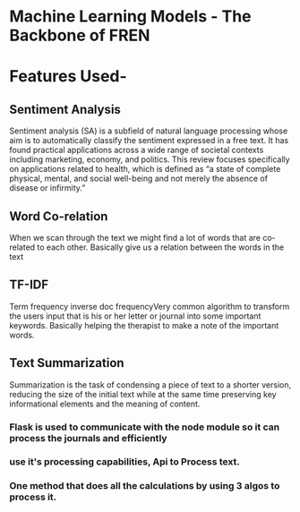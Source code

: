 # Machine Learning Models - The Backbone of FREN


# Features Used- 

## Sentiment Analysis
Sentiment analysis (SA) is a subfield of natural language processing whose aim is to automatically 
classify the sentiment expressed in a free text. It has found practical applications across a wide 
range of societal contexts including marketing, economy, and politics. This review focuses specifically 
on applications related to health, which is defined as “a state of complete physical, mental, and social 
well-being and not merely the absence of disease or infirmity.”

## Word Co-relation 
When we scan through the text we might find a lot of words that are co-related to each other. 
Basically give us a relation between the words in the text

## TF-IDF
Term frequency inverse doc frequencyVery common algorithm to transform the users input that 
is his or her letter or journal into some important keywords. Basically helping the therapist to make
a note of the important words.

## Text Summarization
Summarization is the task of condensing a piece of text to a shorter version, reducing the 
size of the initial text while at the same time preserving key informational elements and the meaning 
of content.



### Flask is used to communicate with the node module so it can process the journals and efficiently 
### use it's processing capabilities, Api to Process text. 
### One method that does all the calculations by using 3 algos to process it.

